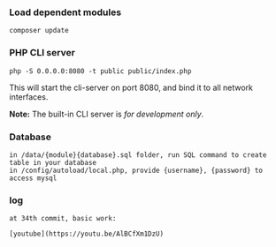 ### Load dependent modules

    composer update

### PHP CLI server

    php -S 0.0.0.0:8080 -t public public/index.php

This will start the cli-server on port 8080, and bind it to all network
interfaces.

**Note:** The built-in CLI server is *for development only*.

### Database

    in /data/{module}{database}.sql folder, run SQL command to create table in your database 
    in /config/autoload/local.php, provide {username}, {password} to access mysql
    
### log

    at 34th commit, basic work:
    
    [youtube](https://youtu.be/AlBCfXm1DzU)
